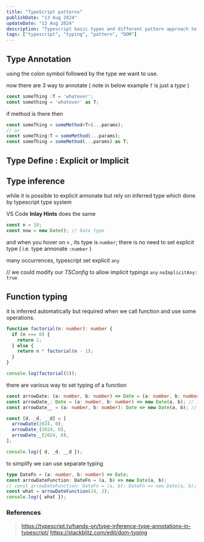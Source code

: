 ```yaml
---
title: "TypeScript patterns"
publishDate: "13 Aug 2024"
updateDate: "13 Aug 2024"
description: "Typescript basic types and different pattern approach to define typing"
tags: ["typescript", "typing", "pattern", "DOM"]
---
```


## Type Annotation

using the colon symbol followed by the type we want to use.


now there are 3 way to annotate ( note in below example `T` is just a _type_ )


```ts
const someThing :T = 'whatever';
const something = 'whatever' as T;
```
if method is there then

```ts
const someThing = someMethod<T>(...params);
// or
const someThing:T = someMethod(...params);
const someThing = someMethod(...params) as T;
```

## Type Define : Explicit or Implicit

## Type inference

while it is possible to explicit annonate but rely on inferred type which done by typescript type system

VS Code __Inlay Hints__ does the same

```ts
const n = 10;
const now = new Date(); // Date type
```

and when you hover on `n` , its type is `number`; there is no need to set explicit type ( i.e. type annonate `:number` )

many occurrences, typescript set explicit  `any`

// we could modify our _TSConfig_ to allow implicit typings `any` `noImplicitAny: true`

## Function typing

it is inferred automatically but required when we call function and use some operations.

```ts
function factorial(n: number): number {
  if (n === 0) {
    return 1;
  } else {
    return n * factorial(n - 1);
  }
}

console.log(factorial(5));
```

there are various way to set typing of a function

```ts
const arrowDate: (a: number, b: number) => Date = (a: number, b: number) => new Date(a, b); // valid
const arrowDate_: Date = (a: number, b: number) => new Date(a, b); // invalid ( replace `Date`` with `any` just for execution purpose)
const arrowDate__ = (a: number, b: number): Date => new Date(a, b); // valid

const [d, _d, __d] = [
  arrowDate(2024, 0),
  arrowDate_(2024, 0),
  arrowDate__(2024, 0),
];

console.log({ d, _d, __d });
```

to simplify we can use separate typing

```ts
type DateFn = (a: number, b: number) => Date;
const arrowDateFunction: DateFn = (a, b) => new Date(a, b);
// const arrowDateFunction: DateFn = (a, b): DateFn => new Date(a, b); // invalid
const what = arrowDateFunction(24, 2);
console.log({ what });

```

### References

> https://typescript.tv/hands-on/type-inference-type-annotations-in-typescript/
> https://stackblitz.com/edit/dom-typing
